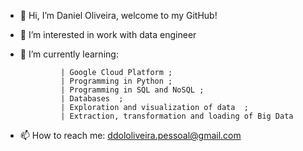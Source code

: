 - 👋 Hi, I’m Daniel Oliveira,
welcome to my GitHub!
- 👀 I’m interested in work with data engineer
- 🌱 I’m currently learning:                                                  
                 
               | Google Cloud Platform ; 
               | Programming in Python ; 
               | Programming in SQL and NoSQL ; 
               | Databases  ;
               | Exploration and visualization of data  ;
               | Extraction, transformation and loading of Big Data  
                 
- 📫 How to reach me: ddololiveira.pessoal@gmail.com

<!---
Daniel022de/Daniel022de is a ✨ special ✨ repository because its `README.md` (this file) appears on your GitHub profile.
You can click the Preview link to take a look at your changes.
--->
